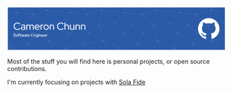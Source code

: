 ![Header](./header.png)

Most of the stuff you will find here is personal projects, or open source contributions.

I'm currently focusing on projects with [Sola Fide](https://github.com/solafide-dev)

<!--
**applehat/applehat** is a ✨ _special_ ✨ repository because its `README.md` (this file) appears on your GitHub profile.

Here are some ideas to get you started:

- 🔭 I’m currently working on ...
- 🌱 I’m currently learning ...
- 👯 I’m looking to collaborate on ...
- 🤔 I’m looking for help with ...
- 💬 Ask me about ...
- 📫 How to reach me: ...
- 😄 Pronouns: ...
- ⚡ Fun fact: ...
-->
